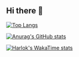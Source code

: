 ## Hi there 👋

[![Top Langs](https://github-readme-stats.vercel.app/api/top-langs/?username=francinaldojuniorxd2&layout=compact&count_private=true)](https://github.com/anuraghazra/github-readme-stats)

[![Anurag's GitHub stats](https://github-readme-stats.vercel.app/api?username=francinaldojuniorxd2&show_icons=true&theme=dark&count_private=true)](https://github.com/anuraghazra/github-readme-stats)

[![Harlok's WakaTime stats](https://github-readme-stats.vercel.app/api/wakatime?username=francinaldojuniorxd2&count_private=true)](https://github.com/anuraghazra/github-readme-stats)

<!--
**francinaldojuniorxd2/francinaldojuniorxd2** is a ✨ _special_ ✨ repository because its `README.md` (this file) appears on your GitHub profile.

Here are some ideas to get you started:

- 🔭 I’m currently working on ...
- 🌱 I’m currently learning ...
- 👯 I’m looking to collaborate on ...
- 🤔 I’m looking for help with ...
- 💬 Ask me about ...
- 📫 How to reach me: ...
- 😄 Pronouns: ...
- ⚡ Fun fact: ...
-->

